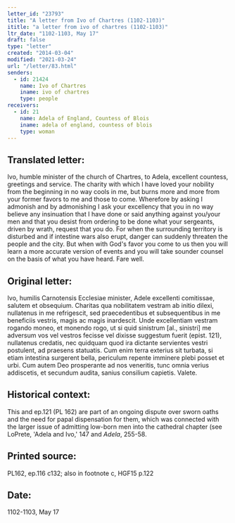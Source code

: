 ```yaml
---
letter_id: "23793"
title: "A letter from Ivo of Chartres (1102-1103)"
ititle: "a letter from ivo of chartres (1102-1103)"
ltr_date: "1102-1103, May 17"
draft: false
type: "letter"
created: "2014-03-04"
modified: "2021-03-24"
url: "/letter/83.html"
senders:
  - id: 21424
    name: Ivo of Chartres
    iname: ivo of chartres
    type: people
receivers:
  - id: 21
    name: Adela of England, Countess of Blois
    iname: adela of england, countess of blois
    type: woman
---
```

<h2> Translated letter:</h2><p>Ivo, humble minister of the church of Chartres, to Adela, excellent countess, greetings and service. The charity with which I have loved your nobility from the beginning in no way cools in me, but burns more and more from your former favors to me and those to come. Wherefore by asking I admonish and by admonishing I ask your excellency that you in no way believe any insinuation that I have done or said anything against you/your men and that you desist from ordering to be done what your sergeants, driven by wrath, request that you do. For when the surrounding territory is disturbed and if intestine wars also erupt, danger can suddenly threaten the people and the city. But when with God's favor you come to us then you will learn a more accurate version of events and you will take sounder counsel on the basis of what you have heard. Fare well.</p><h2 class="mt-4"> Original letter:</h2><p>Ivo, humilis Carnotensis Ecclesiae minister, Adele excellenti comitissae, salutem et obsequium. Charitas qua nobilitatem vestram ab initio dilexi, nullatenus in me refrigescit, sed praecedentibus et subsequentibus in me beneficiis vestris, magis ac magis inardescit. Unde excellentiam vestram rogando moneo, et monendo rogo, ut si quid sinistrum [al., sinistri] me adversum vos vel vestros fecisse vel dixisse suggestum fuerit (epist. 121), nullatenus credatis, nec quidquam quod ira dictante servientes vestri postulent, ad praesens statuatis. Cum enim terra exterius sit turbata, si etiam intestina surgerent bella, periculum repente imminere plebi posset et urbi. Cum autem Deo prosperante ad nos veneritis, tunc omnia verius addiscetis, et secundum audita, sanius consilium capietis. Valete.</p><h2 class="mt-4"> Historical context:</h2><p>This and ep.121 (PL 162) are part of an ongoing dispute over sworn oaths and the need for papal dispensation for them, which was connected with the larger issue of admitting low-born men into the cathedral chapter (see LoPrete, 'Adela and Ivo,' 147 and <em>Adela</em>, 255-58. &nbsp;</p><h2 class="mt-4"> Printed source:</h2>PL162, ep.116 c132; also in footnote c, HGF15 p.122
<h2 class="mt-4"> Date:</h2>1102-1103, May 17